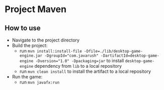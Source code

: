 # Project Maven

## How to use

- Navigate to the project directory
- Build the project:
  - run `mvn install:install-file -Dfile=./lib/desktop-game-engine.jar -DgroupId="com.javarush" -DartifactId=desktop-game-engine -Dversion="1.0" -Dpackaging=jar` to install `desktop-game-engine` dependency from `lib` to a local repository
  - run `mvn clean install` to install the artifact to a local repository
- Run the game:
  - run `mvn javafx:run`
